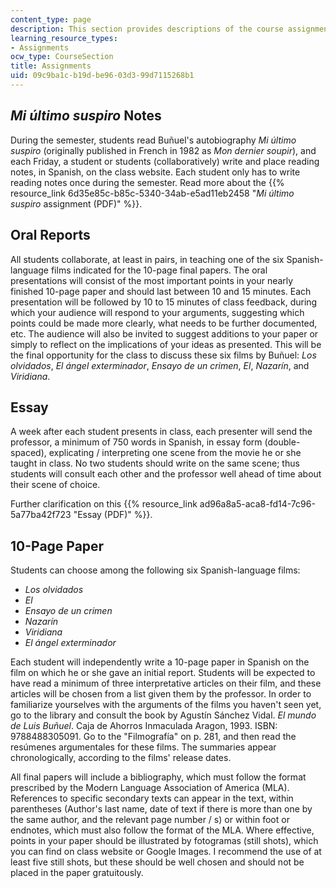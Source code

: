 ```yaml
---
content_type: page
description: This section provides descriptions of the course assignments.
learning_resource_types:
- Assignments
ocw_type: CourseSection
title: Assignments
uid: 09c9ba1c-b19d-be96-03d3-99d7115268b1
---
```


_Mi último suspiro_ Notes
-------------------------

During the semester, students read Buñuel's autobiography _Mi último suspiro_ (originally published in French in 1982 as _Mon dernier soupir_), and each Friday, a student or students (collaboratively) write and place reading notes, in Spanish, on the class website. Each student only has to write reading notes once during the semester. Read more about the {{% resource_link 6d35e85c-b85c-5340-34ab-e5ad11eb2458 "_Mi último suspiro_ assignment (PDF)" %}}.

Oral Reports
------------

All students collaborate, at least in pairs, in teaching one of the six Spanish-language films indicated for the 10-page final papers. The oral presentations will consist of the most important points in your nearly finished 10-page paper and should last between 10 and 15 minutes. Each presentation will be followed by 10 to 15 minutes of class feedback, during which your audience will respond to your arguments, suggesting which points could be made more clearly, what needs to be further documented, etc. The audience will also be invited to suggest additions to your paper or simply to reflect on the implications of your ideas as presented. This will be the final opportunity for the class to discuss these six films by Buñuel: _Los olvidados_, _El ángel exterminador_, _Ensayo de un crimen_, _El_, _Nazarín_, and _Viridiana_.

Essay
-----

A week after each student presents in class, each presenter will send the professor, a minimum of 750 words in Spanish, in essay form (double-spaced), explicating / interpreting one scene from the movie he or she taught in class. No two students should write on the same scene; thus students will consult each other and the professor well ahead of time about their scene of choice.

Further clarification on this {{% resource_link ad96a8a5-aca8-fd14-7c96-5a77ba42f723 "Essay (PDF)" %}}.

10-Page Paper
-------------

Students can choose among the following six Spanish-language films:

*   _Los olvidados_
*   _El_
*   _Ensayo de un crimen_
*   _Nazarín_
*   _Viridiana_
*   _El ángel exterminador_

Each student will independently write a 10-page paper in Spanish on the film on which he or she gave an initial report. Students will be expected to have read a minimum of three interpretative articles on their film, and these articles will be chosen from a list given them by the professor. In order to familiarize yourselves with the arguments of the films you haven't seen yet, go to the library and consult the book by Agustín Sánchez Vidal. _El mundo de Luis Buñuel_. Caja de Ahorros Inmaculada Aragon, 1993. ISBN: 9788488305091. Go to the "Filmografía" on p. 281, and then read the resúmenes argumentales for these films. The summaries appear chronologically, according to the films' release dates.

All final papers will include a bibliography, which must follow the format prescribed by the Modern Language Association of America (MLA). References to specific secondary texts can appear in the text, within parentheses (Author's last name, date of text if there is more than one by the same author, and the relevant page number / s) or within foot or endnotes, which must also follow the format of the MLA. Where effective, points in your paper should be illustrated by fotogramas (still shots), which you can find on class website or Google Images. I recommend the use of at least five still shots, but these should be well chosen and should not be placed in the paper gratuitously.